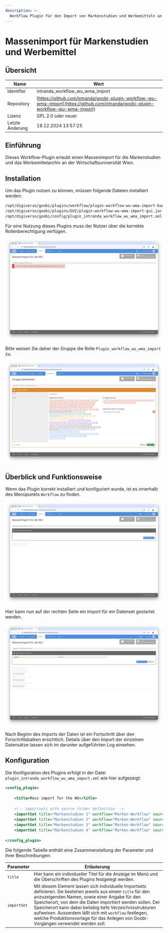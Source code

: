 ```yaml
---
description: >-
  Workflow Plugin für den Import von Markenstudien und Werbemitteln an der WU Wien
---
```


# Massenimport für Markenstudien und Werbemittel

## Übersicht

Name                     | Wert
-------------------------|-----------
Identifier               | intranda_workflow_wu_wma_import
Repository               | [https://github.com/intranda/goobi-plugin-workflow-wu-wma-import](https://github.com/intranda/goobi-plugin-workflow-wu-wma-import)
Lizenz              | GPL 2.0 oder neuer 
Letzte Änderung    | 18.12.2024 13:57:25


## Einführung
Dieses Workflow-Plugin erlaubt einen Massenimport für die Markenstudien und das Werbemittelarchiv an der Wirtschaftsuniversität Wien.

## Installation
Um das Plugin nutzen zu können, müssen folgende Dateien installiert werden:

```bash
/opt/digiverso/goobi/plugins/workflow/plugin-workflow-wu-wma-import-base.jar
/opt/digiverso/goobi/plugins/GUI/plugin-workflow-wu-wma-import-gui.jar
/opt/digiverso/goobi/config/plugin_intranda_workflow_wu_wma_import.xml
```

Für eine Nutzung dieses Plugins muss der Nutzer über die korrekte Rollenberechtigung verfügen.

![Ohne korrekte Berechtigung ist das Plugin nicht nutzbar](images/goobi-plugin-workflow-wu-wma-import_screen1_de.png)

Bitte weisen Sie daher der Gruppe die Rolle `Plugin_workflow_wu_wma_import` zu.

![Korrekt zugewiesene Rolle für die Nutzer](images/goobi-plugin-workflow-wu-wma-import_screen2_de.png)


## Überblick und Funktionsweise
Wenn das Plugin korrekt installiert und konfiguriert wurde, ist es innerhalb des Menüpunkts `Workflow` zu finden.

![Nutzeroberfläche des Plugins](images/goobi-plugin-workflow-wu-wma-import_screen3_de.png)

Hier kann nun auf der rechten Seite ein Import für ein Datenset gestartet werden.

![Gestarteter Import](images/goobi-plugin-workflow-wu-wma-import_screen4_de.png)

Nach Beginn des Imports der Daten ist ein Fortschritt über den Forschrittsbalken ersichtlich. Details über den Import der einzelnen Datensätze lassen sich im darunter aufgeführten Log einsehen.

## Konfiguration
Die Konfiguration des Plugins erfolgt in der Datei `plugin_intranda_workflow_wu_wma_import.xml` wie hier aufgezeigt:

```xml
<config_plugin>
	
	<title>Mass import for the WU</title>

	<!-- importsets with source folder definition -->
	<importSet title="Markenstudien 1" workflow="Marken-Workflow" source="/opt/digiverso/import/markenstudien01/" />
	<importSet title="Markenstudien 2" workflow="Marken-Workflow" source="/opt/digiverso/import/markenstudien02/" />
	<importSet title="Markenstudien 3" workflow="Marken-Workflow" source="/opt/digiverso/import/markenstudien03/" />
	<importSet title="Markenstudien 4" workflow="Marken-Workflow" source="/opt/digiverso/import/markenstudien04/" />
			
</config_plugin>

```

Die folgende Tabelle enthält eine Zusammenstellung der Parameter und ihrer Beschreibungen:

Parameter               | Erläuterung
------------------------|------------------------------------
`title`                 | Hier kann ein individueller Titel für die Anzeige im Menü und die Überschriften des Plugins festgelegt werden.
`importSet`             | Mit diesem Element lassen sich individuelle Importsets definieren. Sie bestehen jeweils aus einem `title` für den anzuzeigenden Namen, sowie einer Angabe für den Speicherort, von dem die Daten importiert werden sollen. Der Speicherort kann dabei beliebig tiefe Verzeichnisstrukturen aufweisen. Ausserdem läßt sich mit `workflow` festlegen, welche Produktionsvorlage für das Anlegen von Goobi-Vorgängen verwendet werden soll.